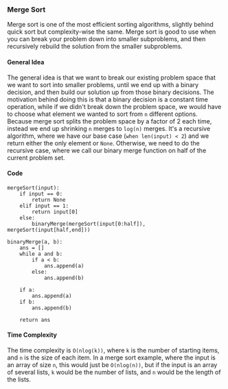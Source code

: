 ### Merge Sort
Merge sort is one of the most efficient sorting algorithms, slightly behind quick sort but complexity-wise the same. Merge sort is good to use when you can break your problem down into smaller subproblems, and then recursively rebuild the solution from the smaller subproblems.

#### General Idea
The general idea is that we want to break our existing problem space that we want to sort into smaller problems, until we end up with a binary decision, and then build our solution up from those binary decisions.
The motivation behind doing this is that a binary decision is a constant time operation, while if we didn't break down the problem space, we would have to choose what element we wanted to sort from `n` different options. Because merge sort splits the problem space by a factor of 2 each time, instead we end up shrinking `n` merges to `log(n)` merges. 
It's a recursive algorithm, where we have our base case (`when len(input) < 2`) and we return either the only element or `None`. Otherwise, we need to do the recursive case, where we call our binary merge function on half of the current problem set.
#### Code
```
mergeSort(input):
    if input == 0:
        return None
    elif input == 1:
        return input[0]
    else:
        binaryMerge(mergeSort(input[0:half]), mergeSort(input[half,end]))

binaryMerge(a, b):
    ans = []
    while a and b:
        if a < b:
            ans.append(a)
        else:
            ans.append(b)
    
    if a:
        ans.append(a)
    if b: 
        ans.append(b)
    
    return ans
```

#### Time Complexity
The time complexity is `O(nlog(k))`, where `k` is the number of starting items, and `n` is the size of each item. In a merge sort example, where the input is an array of size `n`, this would just be `O(nlog(n))`, but if the input is an array of several lists, `k` would be the number of lists, and `n` would be the length of the lists. 